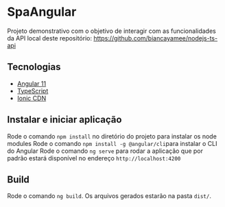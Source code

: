 # SpaAngular

Projeto demonstrativo com o objetivo de interagir com as funcionalidades da API local deste repositório: https://github.com/biancayamee/nodejs-ts-api

## Tecnologias

- [Angular 11](https://angular.io/)
- [TypeScript](https://www.typescriptlang.org/)
- [Ionic CDN](https://ionicframework.com/docs/intro/cdn)

## Instalar e iniciar aplicação

Rode o comando ```npm install``` no diretório do projeto para instalar os node modules
Rode o comando ```npm install -g @angular/cli```para instalar o CLI do Angular
Rode o comando ```ng serve``` para rodar a aplicação que por padrão estará disponível no endereço ```http://localhost:4200```

## Build

Rode o comando `ng build`. Os arquivos gerados estarão na pasta `dist/`.

